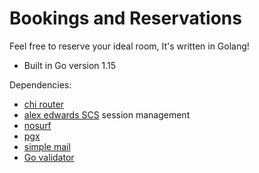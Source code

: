 # Bookings and Reservations

Feel free to reserve your ideal room, It's written in Golang!

- Built in Go version 1.15
  
Dependencies:

- [chi router](https://github.com/go-chi/chi)
- [alex edwards SCS](https://github.com/alexedwards/scs/v2) session management
- [nosurf](https://github.com/justinas/nosurf)
- [pgx](https://github.com/jackc/pgx/v4)
- [simple mail](https://github.com/xhit/go-simple-mail/v2)
- [Go validator](https://github.com/asaskevich/govalidator)
